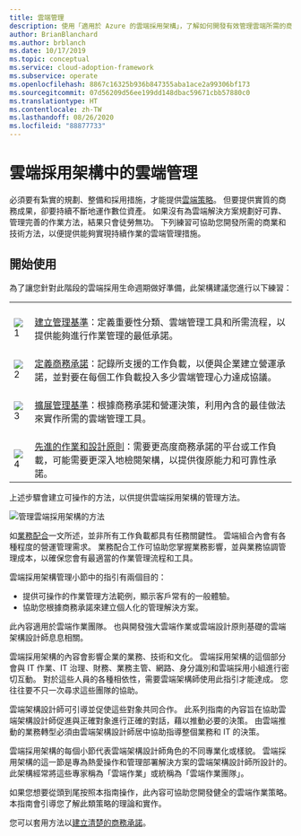 ```yaml
---
title: 雲端管理
description: 使用「適用於 Azure 的雲端採用架構」，了解如何開發有效管理雲端所需的商務和技術方法。
author: BrianBlanchard
ms.author: brblanch
ms.date: 10/17/2019
ms.topic: conceptual
ms.service: cloud-adoption-framework
ms.subservice: operate
ms.openlocfilehash: 8867c16325b936b847355aba1ace2a99306bf173
ms.sourcegitcommit: 07d56209d56ee199dd148dbac59671cbb57880c0
ms.translationtype: HT
ms.contentlocale: zh-TW
ms.lasthandoff: 08/26/2020
ms.locfileid: "88877733"
---
```

# <a name="cloud-management-in-the-cloud-adoption-framework"></a>雲端採用架構中的雲端管理

必須要有紮實的規劃、整備和採用措施，才能提供[雲端策略](../strategy/index.md)。 但要提供實質的商務成果，卻要持續不斷地運作數位資產。 如果沒有為雲端解決方案規劃好可靠、管理完善的作業方法，結果只會徒勞無功。 下列練習可協助您開發所需的商業和技術方法，以便提供能夠實現持續作業的雲端管理措施。

## <a name="get-started"></a>開始使用

為了讓您針對此階段的雲端採用生命週期做好準備，此架構建議您進行以下練習：

|  |  |
|--|--|
| <br> ![1](../_images/icons/1.png) | <br> [建立管理基準](./azure-management-guide/index.md)：定義重要性分類、雲端管理工具和所需流程，以提供能夠進行作業管理的最低承諾。 |
| <br> ![2](../_images/icons/2.png) | <br> [定義商務承諾](./considerations/business-alignment.md)：記錄所支援的工作負載，以便與企業建立營運承諾，並對要在每個工作負載投入多少雲端管理心力達成協議。 |
| <br> ![3](../_images/icons/3.png) | <br> [擴展管理基準](./best-practices.md)：根據商務承諾和營運決策，利用內含的最佳做法來實作所需的雲端管理工具。 |
| <br> ![4](../_images/icons/4.png) | <br> [先進的作業和設計原則](./design-principles.md)：需要更高度商務承諾的平台或工作負載，可能需要更深入地檢閱架構，以提供復原能力和可靠性承諾。 |

上述步驟會建立可操作的方法，以供提供雲端採用架構的管理方法。

![管理雲端採用架構的方法](../_images/manage/caf-manage.png)

如[業務配合](./considerations/business-alignment.md)一文所述，並非所有工作負載都具有任務關鍵性。 雲端組合內會有各種程度的營運管理需求。 業務配合工作可協助您掌握業務影響，並與業務協調管理成本，以確保您會有最適當的作業管理流程和工具。

雲端採用架構管理小節中的指引有兩個目的：

- 提供可操作的作業管理方法範例，顯示客戶常有的一般體驗。
- 協助您根據商務承諾來建立個人化的管理解決方案。

此內容適用於雲端作業團隊。 也與開發強大雲端作業或雲端設計原則基礎的雲端架構設計師息息相關。

雲端採用架構的內容會影響企業的業務、技術和文化。 雲端採用架構的這個部分會與 IT 作業、IT 治理、財務、業務主管、網路、身分識別和雲端採用小組進行密切互動。 對於這些人員的各種相依性，需要雲端架構師使用此指引才能達成。 您往往要不只一次尋求這些團隊的協助。

雲端架構設計師可引導並促使這些對象共同合作。 此系列指南的內容旨在協助雲端架構設計師促進與正確對象進行正確的對話，藉以推動必要的決策。 由雲端推動的業務轉型必須由雲端架構設計師居中協助指導整個業務和 IT 的決策。

雲端採用架構的每個小節代表雲端架構設計師角色的不同專業化或樣貌。 雲端採用架構的這一節是專為熱愛操作和管理部署解決方案的雲端架構設計師所設計的。 此架構經常將這些專家稱為「雲端作業」或統稱為「雲端作業團隊」。

如果您想要從頭到尾按照本指南操作，此內容可協助您開發健全的雲端作業策略。 本指南會引導您了解此類策略的理論和實作。

您可以套用方法以[建立清楚的商務承諾](./considerations/business-alignment.md)。

<!-- TODO: For a crash course on the theory and quick access to Azure implementation, get started with the [governance guides overview](TODO). Using this guidance, you can start small and iteratively improve your governance needs in parallel with cloud adoption efforts. -->
